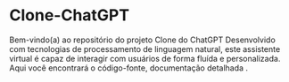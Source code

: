 # Clone-ChatGPT
Bem-vindo(a) ao repositório do projeto Clone do ChatGPT  Desenvolvido com tecnologias de processamento de linguagem natural, este assistente virtual é capaz de interagir com usuários de forma fluída e personalizada. Aqui você encontrará o código-fonte, documentação detalhada .
